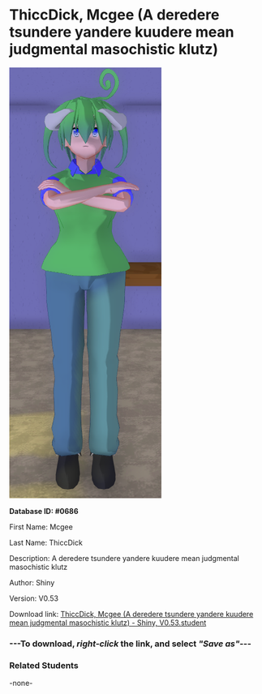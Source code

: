 # ThiccDick, Mcgee (A deredere tsundere yandere kuudere mean judgmental masochistic klutz)

<img src="../../Files/Images/ThiccDick, Mcgee (A deredere tsundere yandere kuudere mean judgmental masochistic klutz).png" title="ThiccDick, Mcgee (A deredere tsundere yandere kuudere mean judgmental masochistic klutz) - Shiny, V0.53">

**Database ID: #0686**

First Name: Mcgee

Last Name: ThiccDick

Description: A deredere tsundere yandere kuudere mean judgmental masochistic klutz

Author: Shiny

Version: V0.53

Download link: <a href="https://raw.githubusercontent.com/Arbiter1223/Daigaku-Gurashi-Custom-Students/master/Files/Student%20Files/ThiccDick%2C%20Mcgee%20(A%20deredere%20tsundere%20yandere%20kuudere%20mean%20judgmental%20masochistic%20klutz)%20-%20Shiny%2C%20V0.53.student">ThiccDick, Mcgee (A deredere tsundere yandere kuudere mean judgmental masochistic klutz) - Shiny, V0.53.student</a>

### ---**To download, _right-click_ the link, and select _"Save as"_**---

### Related Students

-none-

